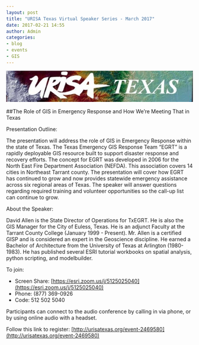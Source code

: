 ```yaml
---
layout: post
title: "URISA Texas Virtual Speaker Series - March 2017"
date: 2017-02-21 14:55
author: Admin
categories:
- blog
- events
- GIS
---
```


[![urisa-texas](/assets/img/blog/urisa_texas.jpg)](http://urisatexas.org/event-2469580)

##The Role of GIS in Emergency Response and How We’re Meeting That in Texas

Presentation Outline:

The presentation will address the role of GIS in Emergency Response within the state of Texas.  The Texas Emergency GIS Response Team “EGRT” is a rapidly deployable GIS resource built to support disaster response and recovery efforts. The concept for EGRT was developed in 2006 for the North East Fire Department Association (NEFDA). This association covers 14 cities in Northeast Tarrant county. The presentation will cover how EGRT has continued to grow and now provides statewide emergency assistance across six regional areas of Texas. The speaker will answer questions regarding required training and volunteer opportunities so the call-up list can continue to grow.

About the Speaker:

David Allen is the State Director of Operations for TxEGRT. He is also the GIS Manager for the City of Euless, Texas. He is an adjunct Faculty at the Tarrant County College (January 1999 - Present). Mr. Allen is a certified GISP and is considered an expert in the Geoscience discipline. He earned a Bachelor of Architecture from the University of Texas at Arlington (1980-1983). He has published several ESRI tutorial workbooks on spatial analysis, python scripting, and modelbuilder.

To join:
- Screen Share: [https://esri.zoom.us/j/5125025040](https://esri.zoom.us/j/5125025040)
- Phone: (877) 369-0926
- Code: 512 502 5040

Participants can connect to the audio conference by calling in via phone, or by using online audio with a headset.

Follow this link to register: [http://urisatexas.org/event-2469580](http://urisatexas.org/event-2469580)
